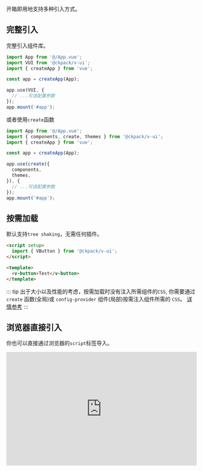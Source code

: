 开箱即用地支持多种引入方式。

## 完整引入

完整引入组件库。

```js
import App from '@/App.vue';
import VUI from '@ckpack/v-ui';
import { createApp } from 'vue';

const app = createApp(App);

app.use(VUI, {
  // ...可选配置参数
});
app.mount('#app');
```

或者使用`create`函数

```js
import App from '@/App.vue';
import { components, create, themes } from '@ckpack/v-ui';
import { createApp } from 'vue';

const app = createApp(App);

app.use(create({
  components,
  themes,
}), {
  // ...可选配置参数
});
app.mount('#app');
```

## 按需加载

默认支持`tree shaking`，无需任何插件。

```html
<script setup>
  import { VButton } from '@ckpack/v-ui';
</script>

<template>
  <v-button>Test</v-button>
</template>
```

::: tip
出于大小以及性能的考虑，按需加载时没有注入所需组件的`CSS`, 你需要通过 `create` 函数(全局)或 `config-provider` 组件(局部)按需注入组件所需的 `CSS`。
[详情参考](./themes.md)
:::

## 浏览器直接引入

你也可以直接通过浏览器的`script`标签导入。

<iframe height="300" style="width: 100%;" scrolling="no" title="@ckpack/v-ui" src="https://codepen.io/chenkai0520/embed/wvxKYWj?default-tab=html%2Cresult" frameborder="no" loading="lazy" allowtransparency="true" allowfullscreen="true">
</iframe>
